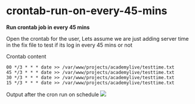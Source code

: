 # crontab-run-on-every-45-mins
**Run crontab job in every 45 mins**

Open the crontab for the user, 
Lets assume we are just adding server time in the fix file to test if its log in every 45 mins or not

Crontab content
```
00 */3 * * * date >> /var/www/projects/academylive/testtime.txt
45 */3 * * * date >> /var/www/projects/academylive/testtime.txt
30 */3 * * * date >> /var/www/projects/academylive/testtime.txt
15 */3 * * * date >> /var/www/projects/academylive/testtime.txt
```

Output after the cron run on schedule
![](https://hackmd.io/_uploads/rkoG-vKzT.png)
